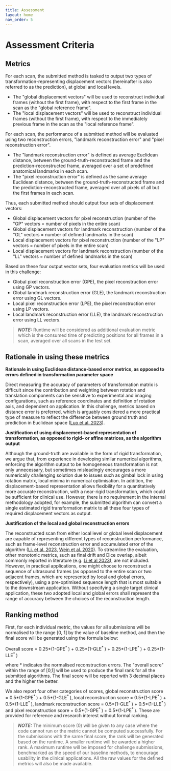 ```yaml
---
title: Assessment
layout: home
nav_order: 5
---
```


# Assessment Criteria

## Metrics

For each scan, the submitted method is tasked to output two types of transformation-representing displacement vectors (hereinafter is also referred to as the prediction), at global and local levels.

- The "global displacement vectors" will be used to reconstruct individual frames (without the first frame), with respect to the first frame in the scan as the "global reference frame".
- The "local displacement vectors" will be used to reconstruct individual frames (without the first frame), with respect to the immediately previous frame in the scan as the "local reference frame".

For each scan, the performance of a submitted method will be evaluated using two reconstruction errors,
"landmark reconstruction error" and "pixel reconstruction error".
- The "landmark reconstruction error" is defined as average Euclidean distance, between the
ground-truth-reconstructed frame and the prediction-reconstructed frame, averaged over a set of predefined anatomical landmarks in each scan.
- The "pixel reconstruction error" is defined as the same average Euclidean distance, between the
ground-truth-reconstructed frame and the prediction-reconstructed frame, averaged over all pixels of all but the first frames in each scan.

Thus, each submitted method should output four sets of displacement vectors:
- Global displacement vectors for pixel reconstruction (number of the "GP" vectors = number of pixels in the entire scan)
- Global displacement vectors for landmark reconstruction (number of the "GL" vectors = number of defined landmarks in the scan)
- Local displacement vectors for pixel reconstruction (number of the "LP" vectors = number of pixels in the entire scan)
- Local displacement vectors for landmark reconstruction (number of the "LL" vectors = number of defined
landmarks in the scan)

Based on these four output vector sets, four evaluation metrics will be used in this challenge:
- Global pixel reconstruction error (GPE), the pixel reconstruction error using GP vectors.
- Global landmark reconstruction error (GLE), the landmark reconstruction error using GL vectors.
- Local pixel reconstruction error (LPE), the pixel reconstruction error using LP vectors.
- Local landmark reconstruction error (LLE), the landmark reconstruction error using LL vectors.

<!-- {: .Note}  -->
<!-- The landmark is defined based on anatomical structures, such as vessel branches, bony structures and other ad hoc landmarks. It is estimated that between 10-20 landmarks will be available for each scan, but this is subject to further verification. Further details and summary statistics of the landmarks will be made available by the challenge commence. The final score on the four evaluation metrics will be averaged over all scans in the test set. -->
> **_NOTE:_** Runtime will be considered as additional evaluation metric which is the consumed time of predicting positions for all frames in a scan, averaged over all scans in the test set.

## Rationale in using these metrics

**Rationale in using Euclidean distance-based error metrics, as opposed to errors defined in transformation parameter space**

Direct measuring the accuracy of parameters of transformation matrix is difficult since the
contribution and weighting between rotation and translation components can be sensitive to experimental and imaging configurations, such as reference coordinates and definition of rotation axis, and dependent on application. In this challenge, metrics based on distance error is preferred, which is arguably considered a more practical type of measure to reflect the difference between ground truth and prediction in Euclidean space ([Luo et al. 2023](https://doi.org/10.1016/j.media.2023.102810)).

**Justification of using displacement-based representation of transformation, as opposed to rigid- or affine matrices, as the algorithm output**

Although the ground-truth are available in the form of rigid transformation, we
argue that, from experience in developing similar numerical algorithms, enforcing the algorithm output to be homogeneous transformation is not only unnecessary, but sometimes misleadingly encourages a more
numerically challenging solution due to issues such as gimbal lock in using rotation matrix, local minima in numerical optimisation. In addition, the displacement-based representation allows flexibility for a quantitatively more accurate reconstruction, with a near-rigid transformation, which could be sufficient for clinical use. However, there is no requirement in the internal methodology adopted, for example, the submitted algorithm can convert a single estimated rigid transformation matrix to all these four types of required displacement vectors as output.

**Justification of the local and global reconstruction errors**

The reconstructed scan from either local level or global level displacement are capable of representing different types of reconstruction performance, such as frame-level reconstruction error and accumulated error of the algorithm ([Li. et al. 2023](https://doi.org/10.1109/TBME.2023.3325551), [Wein et al. 2020](https://link.springer.com/chapter/10.1007/978-3-030-59716-0_49)). To streamline the evaluation, other monotonic metrics, such as final drift and Dice overlap, albeit commonly reported in literature (e.g. [Li et al 2023](https://doi.org/10.1109/TBME.2023.3325551)), are not included. However, in practical applications, one might choose to reconstruct a sequence of ultrasound frames (as opposed to the entire scan or two adjacent frames, which are represented by local and global errors, respectively), using a pre-optimised sequence length that is most suitable to the downstream application. Without specifying a single target clinical application, these two adopted local and global errors shall represent the range of accuracy between the choices of the reconstruction length.



## Ranking method

First, for each individual metric, the values for all submissions will be normalised to the range [0, 1] by the value of baseline method, and then the final score will be generated using the formula below:

Overall score = 0.25*(1-GPE<sup>* </sup>) + 0.25*(1-GLE<sup>* </sup>) + 0.25*(1-LPE<sup>* </sup>) + 0.25*(1-LLE<sup>* </sup>)

where * indicates the normalised reconstruction errors. The "overall score" within the range of [0,1] will be used to produce the final rank for all the submitted algorithms. The final score will be reported with 3 decimal places and the higher the better. 

We also report four other categories of scores, global reconstruction score = 0.5*(1-GPE<sup>* </sup>) + 0.5*(1-GLE<sup>* </sup>), local reconstruction score = 0.5*(1-LPE<sup>* </sup>) + 0.5*(1-LLE<sup>* </sup>), landmark reconstruction score = 0.5*(1-GLE<sup>* </sup>) + 0.5*(1-LLE<sup>* </sup>) and pixel reconstruction score = 0.5*(1-GPE<sup>* </sup>) + 0.5*(1-LPE<sup>* </sup>). These are provided for reference and research interest without formal ranking.

> **_NOTE:_** The minimum score (0) will be given to any case where the code cannot run or the metric cannot be computed successfully. For the submissions with the same final score, the rank will be generated based on the runtime. A smaller runtime will be awarded a higher rank. A maximum runtime will be imposed for challenge submissions, benchmarked as the speed of our baseline methods, to encourage usability in the clinical applications. All the raw values for the defined metrics will also be made available.


